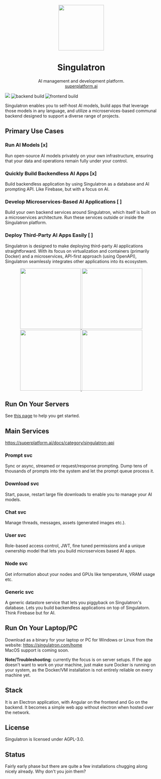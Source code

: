 <p align="center">
  <img width="150px" src="https://singulatron.com/assets/logo-lighter.svg" />
  <div align="center">
    <span>
      <h1>Singulatron</h1>
    </span>
    <div>AI management and development platform.</div>
    <div>
      <a href="https://superplatform.ai">superplatform.ai</a> 
    </div>
  </div>
</p>

[![](https://dcbadge.limes.pink/api/server/https://discord.gg/eRXyzeXEvM)](https://discord.gg/eRXyzeXEvM)
![backend build](https://github.com/singulatron/singulatron/actions/workflows/backend-build-github.yaml/badge.svg)
![frontend build](https://github.com/singulatron/singulatron/actions/workflows/frontend-container-build-github.yaml/badge.svg)

Singulatron enables you to self-host AI models, build apps that leverage those models in any language, and utilize a microservices-based communal backend designed to support a diverse range of projects.

## Primary Use Cases

### Run AI Models [x]

Run open-source AI models privately on your own infrastructure, ensuring that your data and operations remain fully under your control.

### Quickly Build Backendless AI Apps [x]

Build backendless application by using Singulatron as a database and AI prompting API. Like Firebase, but with a focus on AI.

### Develop Microservices-Based AI Applications [ ]

Build your own backend services around Singulatron, which itself is built on a microservices architecture. Run these services outside or inside the Singulatron platform.

### Deploy Third-Party AI Apps Easily [ ]

Singulatron is designed to make deploying third-party AI applications straightforward. With its focus on virtualization and containers (primarily Docker) and a microservices, API-first approach (using OpenAPI), Singulatron seamlessly integrates other applications into its ecosystem.

<p align="center">
  <a href="https://singulatron.com/assets/chat.png?refresh=3" target="_blank">
    <img width="200px" src="https://singulatron.com/assets/thumbnail/chat.png?refresh=3" />
  </a>
  <a href="https://singulatron.com/assets/model-explorer.png?refresh=3" target="_blank">
    <img width="200px" src="https://singulatron.com/assets/thumbnail/model-explorer.png?refresh=3" />
  </a>
  <a href="https://singulatron.com/assets/permissions.png?refresh=3" target="_blank">
    <img width="200px" src="https://singulatron.com/assets/thumbnail/permissions.png?refresh=3" />
  </a>
  <a href="https://singulatron.com/assets/api.png?refresh=3" target="_blank">
    <img width="200px" src="https://singulatron.com/assets/thumbnail/api.png?refresh=3" />
  </a>
</p>

## Run On Your Servers

See [this page](https://superplatform.ai/docs/category/start) to help you get started.

## Main Services

https://superplatform.ai/docs/category/singulatron-api

### Prompt svc

Sync or async, streamed or request/response prompting. Dump tens of thousands of prompts into the system and let the prompt queue process it.

### Download svc

Start, pause, restart large file downloads to enable you to manage your AI models.

### Chat svc

Manage threads, messages, assets (generated images etc.).

### User svc

Role-based access control, JWT, fine tuned permissions and a unique ownership model that lets you build microservices based AI apps.

### Node svc

Get information about your nodes and GPUs like temperature, VRAM usage etc.

### Generic svc

A generic datastore service that lets you piggyback on Singulatron's database. Lets you build backendless applications on top of Singulatorn. Think Firebase but for AI.

## Run On Your Laptop/PC

Download as a binary for your laptop or PC for Windows or Linux from the website: https://singulatron.com/home  
MacOS support is coming soon.

**Note/Troubleshooting**: currently the focus is on server setups. If the app doesn't want to work on your machine, just make sure Docker is running on your system, as the Docker/VM installation is not entirely reliable on every machine yet.

## Stack

It is an Electron application, with Angular on the frontend and Go on the backend. It becomes a simple web app without electron when hosted over the network.

## License

Singulatron is licensed under AGPL-3.0.

## Status

Fairly early phase but there are quite a few installations chugging along nicely already. Why don't you join them?
